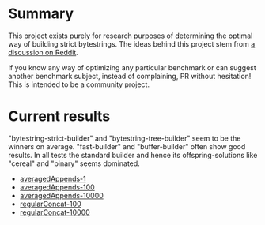 # Summary

This project exists purely for research purposes of determining the optimal way of building strict bytestrings. The ideas behind this project stem from [a discussion on Reddit](https://www.reddit.com/r/haskell/comments/3qj53a/an_alternative_bytestring_builder/).

If you know any way of optimizing any particular benchmark or can suggest another benchmark subject, instead of complaining, PR without hesitation! This is intended to be a community project.

# Current results

"bytestring-strict-builder" and "bytestring-tree-builder" seem to be the winners on average. "fast-builder" and "buffer-builder" often show good results. In all tests the standard builder and hence its offspring-solutions like "cereal" and "binary" seems dominated.

* [averagedAppends-1](http://nikita-volkov.github.io/bytestring-builders-benchmark/results/averagedAppends-1.html)
* [averagedAppends-100](http://nikita-volkov.github.io/bytestring-builders-benchmark/results/averagedAppends-100.html)
* [averagedAppends-10000](http://nikita-volkov.github.io/bytestring-builders-benchmark/results/averagedAppends-10000.html)
* [regularConcat-100](http://nikita-volkov.github.io/bytestring-builders-benchmark/results/regularConcat-100.html)
* [regularConcat-10000](http://nikita-volkov.github.io/bytestring-builders-benchmark/results/regularConcat-10000.html)
